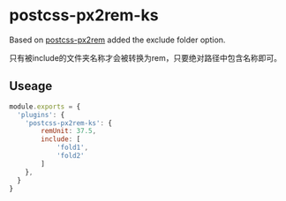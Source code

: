 # postcss-px2rem-ks

Based on [postcss-px2rem](https://www.npmjs.com/package/postcss-px2rem) added the exclude folder option.

只有被include的文件夹名称才会被转换为rem，只要绝对路径中包含名称即可。

## Useage
```javascript
module.exports = {
  'plugins': {
    'postcss-px2rem-ks': {
        remUnit: 37.5,
        include: [
            'fold1',
            'fold2'
        ]
    },
  }
}
```
